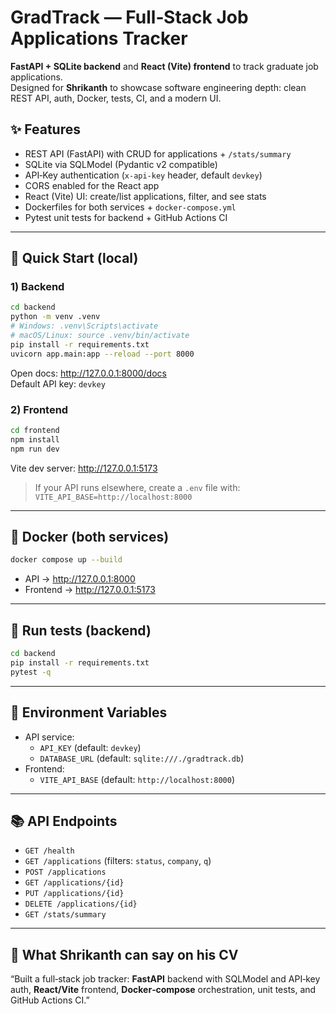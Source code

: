 
# GradTrack — Full‑Stack Job Applications Tracker

**FastAPI + SQLite backend** and **React (Vite) frontend** to track graduate job applications.  
Designed for **Shrikanth** to showcase software engineering depth: clean REST API, auth, Docker, tests, CI, and a modern UI.

## ✨ Features
- REST API (FastAPI) with CRUD for applications + `/stats/summary`
- SQLite via SQLModel (Pydantic v2 compatible)
- API‑Key authentication (`x-api-key` header, default `devkey`)
- CORS enabled for the React app
- React (Vite) UI: create/list applications, filter, and see stats
- Dockerfiles for both services + `docker-compose.yml`
- Pytest unit tests for backend + GitHub Actions CI

---

## 🚀 Quick Start (local)

### 1) Backend
```bash
cd backend
python -m venv .venv
# Windows: .venv\Scripts\activate
# macOS/Linux: source .venv/bin/activate
pip install -r requirements.txt
uvicorn app.main:app --reload --port 8000
```
Open docs: http://127.0.0.1:8000/docs  
Default API key: `devkey`

### 2) Frontend
```bash
cd frontend
npm install
npm run dev
```
Vite dev server: http://127.0.0.1:5173

> If your API runs elsewhere, create a `.env` file with:  
> `VITE_API_BASE=http://localhost:8000`

---

## 🐳 Docker (both services)
```bash
docker compose up --build
```
- API → http://127.0.0.1:8000
- Frontend → http://127.0.0.1:5173

---

## 🧪 Run tests (backend)
```bash
cd backend
pip install -r requirements.txt
pytest -q
```

---

## 🔧 Environment Variables
- API service:
  - `API_KEY` (default: `devkey`)
  - `DATABASE_URL` (default: `sqlite:///./gradtrack.db`)
- Frontend:
  - `VITE_API_BASE` (default: `http://localhost:8000`)

---

## 📚 API Endpoints
- `GET /health`
- `GET /applications` (filters: `status`, `company`, `q`)
- `POST /applications`
- `GET /applications/{id}`
- `PUT /applications/{id}`
- `DELETE /applications/{id}`
- `GET /stats/summary`

---

## 🧾 What Shrikanth can say on his CV
“Built a full‑stack job tracker: **FastAPI** backend with SQLModel and API‑key auth, **React/Vite** frontend, **Docker‑compose** orchestration, unit tests, and GitHub Actions CI.”
